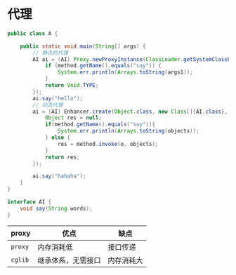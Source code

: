 # 代理

```java
public class A {

    public static void main(String[] args) {
        // 静态的代理
        AI ai = (AI) Proxy.newProxyInstance(ClassLoader.getSystemClassLoader(), new Class[]{AI.class}, (proxy, method, args1) -> {
            if (method.getName().equals("say")) {
                System.err.println(Arrays.toString(args1));
            }
            return Void.TYPE;
        });
        ai.say("hello");
		// 动态代理
        ai = (AI) Enhancer.create(Object.class, new Class[]{AI.class}, (MethodInterceptor) (o, method, objects, methodProxy) -> {
            Object res = null;
            if(method.getName().equals("say")){
                System.err.println(Arrays.toString(objects));
            } else {
                res = method.invoke(o, objects);
            }
            return res;
        });

        ai.say("hahaha");
    }
}

interface AI {
    void say(String words);
}

```

| proxy     | 优点               | 缺点       |
| --------- | ------------------ | ---------- |
| ``proxy`` | 内存消耗低         | 接口传递   |
| ``cglib`` | 继承体系，无需接口 | 内存消耗大 |


